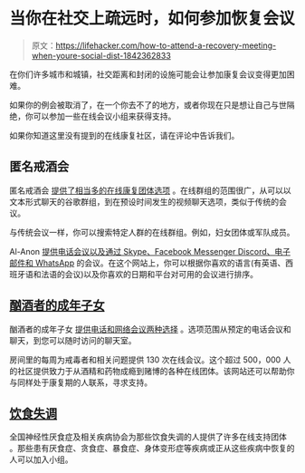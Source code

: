 # 当你在社交上疏远时，如何参加恢复会议

> 原文：<https://lifehacker.com/how-to-attend-a-recovery-meeting-when-youre-social-dist-1842362833>

在你们许多城市和城镇，社交距离和封闭的设施可能会让参加康复会议变得更加困难。



如果你的例会被取消了，在一个你去不了的地方，或者你现在只是想让自己与世隔绝，你可以参加一些在线会议小组来获得支持。

如果你知道这里没有提到的在线康复社区，请在评论中告诉我们。

## 匿名戒酒会

匿名戒酒会 [提供了相当多的在线康复团体选项](http://aa-intergroup.org/directory.php) 。在线群组的范围很广，从可以以文本形式聊天的谷歌群组，到在预设时间发生的视频聊天选项，类似于传统的会议。

与传统会议一样，你可以搜索特定人群的在线群组。例如，妇女团体或军队成员。

Al-Anon [提供电话会议以及通过 Skype、Facebook Messenger Discord、电子邮件和 WhatsApp](https://al-anon.org/al-anon-meetings/electronic-meetings/) 的会议。在这个网站上，你可以根据你喜欢的语言(有英语、西班牙语和法语的会议)以及你喜欢的日期和平台对可用的会议进行排序。

## [酗酒者的成年子女](https://adultchildren.org/quick-search/?audiobt=Click+Here)

酗酒者的成年子女 [提供电话和网络会议两种选择](https://adultchildren.org/quick-search/?audiobt=Click+Here) 。选项范围从预定的电话会议和聊天，到您可以随时访问的聊天室。

房间里的每周为戒毒者和相关问题提供 130 次在线会议。这个超过 500，000 人的社区提供致力于从酒精和药物成瘾到赌博的各种在线团体。该网站还可以帮助你与同样处于康复期的人联系，寻求支持。

## [饮食失调](https://anad.org/education-and-awareness/online-resources/otheronlinesupportgroups/)

全国神经性厌食症及相关疾病协会为那些饮食失调的人提供了许多在线支持团体 。那些患有厌食症、贪食症、暴食症、身体变形症等疾病或正从这些疾病中恢复的人可以加入小组。